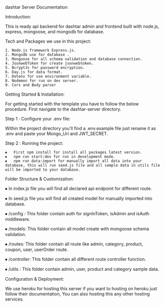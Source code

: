 dashtar Server Documentation

Introduction:

This is ready api backend for dashtar admin and frontend built with node.js, express, mongoose, and mongodb for database.

Tech and Packages we use in this project:

    1. Node.js framework Express.js.
    2. Mongodb use for database .
    3. Mongoose for all schema validation and database connection.
    4. JsonwebToken for create jsonwebtoken.
    5. BcryptJs for password encryption.
    6. Day.js for data format.
    7. Dotenv for use environment variable.
    8. Nodemon for run on dev server.
    9. Cors and Body parser

Getting Started & Installation:

For getting started with the template you have to follow the below procedure. First navigate to the dashtar-server directory.

Step 1 : Configure your .env file:

Within the project directory you'll find a .env.example file just rename it as .env and paste your Mongo_Uri and JWT_SECRET.

Step 2 : Running the project:

    ⦁	First npm install for install all packages latest version.
    ⦁	npm run start:dev for run in development mode.
    ⦁	npm run data:import for manually import all data into your database, this will run seed.js file and all sample data in utils file will be imported to your database.

Folder Structure & Customization:

⦁ In index.js file you will find all declared api endpoint for different route.

⦁ In seed.js file you will find all created model for manually imported into database.

⦁ /config : This folder contain auth for signInToken, isAdmin and isAuth middleware.

⦁ /models: This folder contain all model create with mongoose schema validation.

⦁ /routes: This folder contain all route like admin, category, product, coupon, user, userOrder route.

⦁ /controller: This folder contain all different route controller function.

⦁ /utils : This folder contain admin, user, product and category sample data.

Configuration & Deployment:

We use heroku for hosting this server if you want to hosting on heroku just follow their documentation, You can also hosting this any other hosting services.
